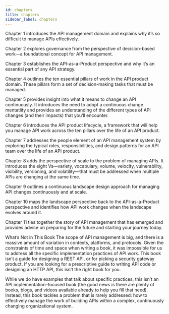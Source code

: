 ```yaml
---
id: chapters
title: chapters
sidebar_label: chapters
---
```


Chapter 1 introduces the API management domain and explains why it’s so difficult to manage APIs effectively.

Chapter 2 explores governance from the perspective of decision-based work—a foundational concept for API management.

Chapter 3 establishes the API-as-a-Product perspective and why it’s an essential part of any API strategy.

Chapter 4 outlines the ten essential pillars of work in the API product domain. These pillars form a set of decision-making tasks that must be managed.

Chapter 5 provides insight into what it means to change an API continuously. It introduces the need to adopt a continuous change mentatlity and provides an understanding of the different types of API changes (and their impacts) that you’ll encounter.

Chapter 6 introduces the API product lifecycle, a framework that will help you manage API work across the ten pillars over the life of an API product.

Chapter 7 addresses the people element of an API management system by exploring the typical roles, responsibilities, and design patterns for an API team over the life of an API product.

Chapter 8 adds the perspective of scale to the problem of managing APIs. It introduces the eight Vs—variety, vocabulary, volume, velocity, vulnerability, visibility, versioning, and volatility—that must be addressed when multiple APIs are changing at the same time.

Chapter 9 outlines a continuous landscape design approach for managing API changes continuously and at scale.

Chapter 10 maps the landscape perspective back to the API-as-a-Product perspective and identifies how API work changes when the landscape evolves around it.

Chapter 11 ties together the story of API management that has emerged and provides advice on preparing for the future and starting your journey today.

What’s Not in This Book
The scope of API management is big, and there is a massive amount of variation in contexts, platforms, and protocols. Given the constraints of time and space when writing a book, it was impossible for us to address all the specific implementation practices of API work. This book isn’t a guide for designing a REST API, or for picking a security gateway product. If you are looking for a prescriptive guide to writing API code or designing an HTTP API, this isn’t the right book for you.

While we do have examples that talk about specific practices, this isn’t an API implementation–focused book (the good news is there are plenty of books, blogs, and videos available already to help you fill that need). Instead, this book tackles a problem that is rarely addressed: how to effectively manage the work of building APIs within a complex, continuously changing organizational system.